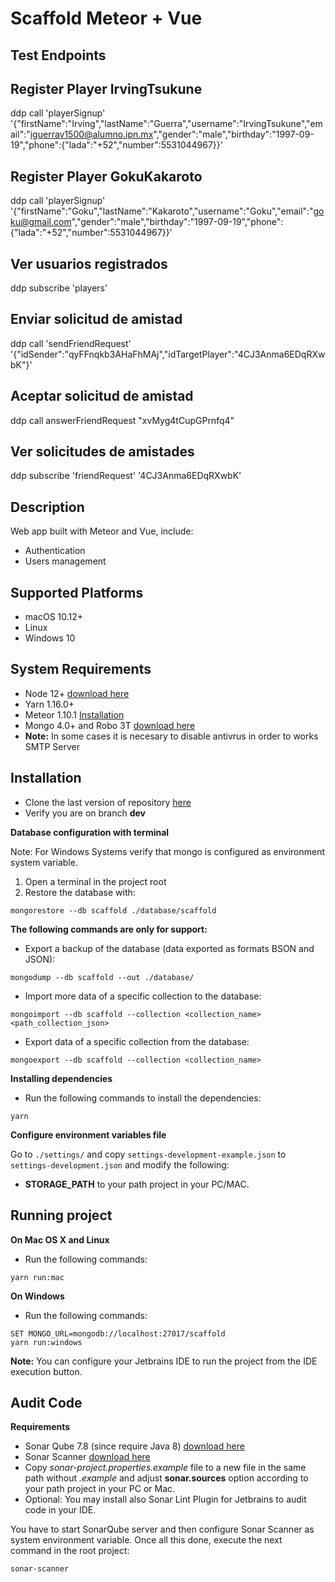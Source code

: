 # Scaffold Meteor + Vue

## Test Endpoints

## Register Player IrvingTsukune
ddp call 'playerSignup' '{"firstName":"Irving","lastName":"Guerra","username":"IrvingTsukune","email":"iguerrav1500@alumno.ipn.mx","gender":"male","birthday":"1997-09-19","phone":{"lada":"+52","number":5531044967}}'
## Register Player GokuKakaroto
ddp call 'playerSignup' '{"firstName":"Goku","lastName":"Kakaroto","username":"Goku","email":"goku@gmail.com","gender":"male","birthday":"1997-09-19","phone":{"lada":"+52","number":5531044967}}'
## Ver usuarios registrados
ddp subscribe 'players'
## Enviar solicitud de amistad
ddp call 'sendFriendRequest' '{"idSender":"qyFFnqkb3AHaFhMAj","idTargetPlayer":"4CJ3Anma6EDqRXwbK"}'
## Aceptar solicitud de amistad
ddp call answerFriendRequest "xvMyg4tCupGPrnfq4"
## Ver solicitudes de amistades
ddp subscribe 'friendRequest' '4CJ3Anma6EDqRXwbK'

## Description

Web app built with Meteor and Vue, include:
- Authentication
- Users management


Supported Platforms
-------------------

- macOS 10.12+
- Linux
- Windows 10

System Requirements
-------------------

- Node 12+ [download here](https://nodejs.org/es/download/)
- Yarn 1.16.0+
- Meteor 1.10.1 [Installation](https://www.meteor.com/install)
- Mongo 4.0+ and Robo 3T [download here](https://www.mongodb.com/download-center/community)
- **Note:** In some cases it is necesary to disable antivrus in order to works SMTP Server

## Installation

- Clone the last version of repository [here](https://gitlab.com/anticabrera/scaffold-meteor-vue.git)
- Verify you are on branch **dev**

**Database configuration with terminal**

Note: For Windows Systems verify that mongo is configured as environment system variable.

1. Open a terminal in the project root
2. Restore the database with:
```shell
mongorestore --db scaffold ./database/scaffold
```

**The following commands are only for support:**

- Export a backup of the database (data exported as formats BSON and JSON):
```shell
mongodump --db scaffold --out ./database/
```

- Import more data of a specific collection to the database:
```shell
mongoimport --db scaffold --collection <collection_name> <path_collection_json>
```

- Export data of a specific collection from the database:
```shell
mongoexport --db scaffold --collection <collection_name>
```


**Installing dependencies**

- Run the following commands to install the dependencies:
```shell
yarn
```

**Configure environment variables file**

Go to `./settings/` and copy `settings-development-example.json` to `settings-development.json` and modify the following:

- **STORAGE_PATH** to your path project in your PC/MAC.

Running project
---------------

**On Mac OS X and Linux**
- Run the following commands:
```shell
yarn run:mac
```

**On Windows**
- Run the following commands:
```shell
SET MONGO_URL=mongodb://localhost:27017/scaffold
yarn run:windows
```


**Note:**
You can configure your Jetbrains IDE to run the project from the IDE execution button.

Audit Code
---------------

**Requirements**
- Sonar Qube 7.8 (since require Java 8) [download here](https://binaries.sonarsource.com/Distribution/sonarqube/sonarqube-7.8.zip)
- Sonar Scanner [download here](https://docs.sonarqube.org/7.8/analysis/scan/sonarscanner/)
- Copy *sonar-project.properties.example* file to a new file in the same path without *.example* 
and adjust **sonar.sources** option according to your path project in your PC or Mac.
- Optional: You may install also Sonar Lint Plugin for Jetbrains to audit code in your IDE.

You have to start SonarQube server and then configure Sonar Scanner as system environment variable. Once all this done,
execute the next command in the root project:
```shell
sonar-scanner
```
